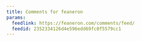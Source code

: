 ```yaml
---
title: Comments for feaneron
params:
  feedlink: https://feaneron.com/comments/feed/
  feedid: 2352334126d4e596edd69fc0f5579cc1
---
```

